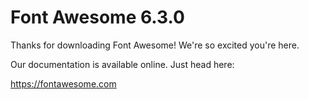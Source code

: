 # Font Awesome 6.3.0

Thanks for downloading Font Awesome! We're so excited you're here.

Our documentation is available online. Just head here:

https://fontawesome.com
